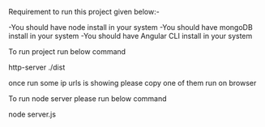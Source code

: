Requirement to run this project given below:-

-You should have node install in your system
-You should have mongoDB install in your system
-You should have Angular CLI install in your system

To run project run below command

 http-server ./dist

once run some ip urls is showing please copy one of them run on browser

To run node server please run below command 

node server.js